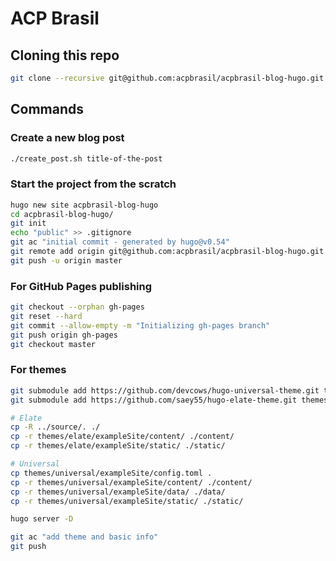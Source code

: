 # ACP Brasil

## Cloning this repo

```bash
git clone --recursive git@github.com:acpbrasil/acpbrasil-blog-hugo.git
```

## Commands

### Create a new blog post

```bash
./create_post.sh title-of-the-post
```

### Start the project from the scratch

```bash
hugo new site acpbrasil-blog-hugo
cd acpbrasil-blog-hugo/
git init
echo "public" >> .gitignore
git ac "initial commit - generated by hugo@v0.54"
git remote add origin git@github.com:acpbrasil/acpbrasil-blog-hugo.git
git push -u origin master
```

### For GitHub Pages publishing

```bash
git checkout --orphan gh-pages
git reset --hard
git commit --allow-empty -m "Initializing gh-pages branch"
git push origin gh-pages
git checkout master
```

### For themes

```bash
git submodule add https://github.com/devcows/hugo-universal-theme.git themes/universal
git submodule add https://github.com/saey55/hugo-elate-theme.git themes/elate

# Elate
cp -R ../source/. ./
cp -r themes/elate/exampleSite/content/ ./content/
cp -r themes/elate/exampleSite/static/ ./static/

# Universal
cp themes/universal/exampleSite/config.toml .
cp -r themes/universal/exampleSite/content/ ./content/
cp -r themes/universal/exampleSite/data/ ./data/
cp -r themes/universal/exampleSite/static/ ./static/

hugo server -D

git ac "add theme and basic info"
git push
```

